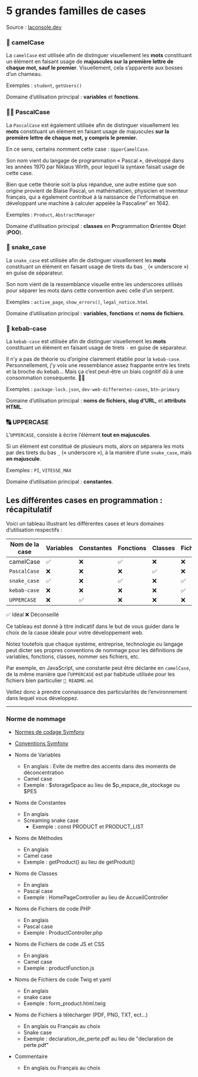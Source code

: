 <h1>5 grandes familles de cases</h1>

Source : [laconsole.dev](https://laconsole.dev/blog/cases-camel-pascal-snake-kebab-upper/)


<h3 id="-camelcase">🐫 camelCase</h3>
<p>La <code>camelCase</code> est utilisée afin de distinguer visuellement les <strong>mots</strong> constituant un élément en faisant usage de <strong>majuscules sur la première lettre de chaque mot, sauf le premier</strong>. Visuellement, cela s’apparente aux bosses d’un chameau.</p>
<p>Exemples : <code>student</code>, <code>getUsers()</code></p>
<aside class="callout"> <i class="callout-icon fa-lg fa-solid fa-lightbulb"></i> <div class="callout-content"> <p>Domaine d’utilisation principal : <strong>variables</strong> et <strong>fonctions</strong>.</p> </div> </aside>

<h3 id="-pascalcase">👨‍🔬 PascalCase</h3>
<p>La <code>PascalCase</code> est également utilisée afin de distinguer visuellement les <strong>mots</strong> constituant un élément en faisant usage de majuscules <strong>sur la première lettre de chaque mot, y compris le premier.</strong></p>
<p>En ce sens, certains nomment cette case : <code>UpperCamelCase</code>.</p>
<p>Son nom vient du langage de programmation « Pascal », développé dans les années 1970 par Niklaus Wirth, pour lequel la syntaxe faisait usage de cette case.</p>
<p>Bien que cette théorie soit la plus répandue, une autre estime que son origine provient de Blaise Pascal, un mathématicien, physicien et inventeur français, qui a également contribué à la naissance de l’informatique en développant une machine à calculer appelée la Pascaline” en 1642.</p>
<p>Exemples : <code>Product</code>, <code>AbstractManager</code></p>
<aside class="callout"> <i class="callout-icon fa-lg fa-solid fa-lightbulb"></i> <div class="callout-content"> <p>Domaine d’utilisation principal : <strong>classes</strong> en <strong>P</strong>rogrammation <strong>O</strong>rientée <strong>O</strong>bjet (<strong>POO</strong>).</p> </div> </aside>

<h3 id="-snake_case">🐍 snake_case</h3>
<p>La <code>snake_case</code> est utilisée afin de distinguer visuellement les <strong>mots</strong> constituant un élément en faisant usage de tirets du bas <code>_</code> (« underscore ») en guise de séparateur.</p>
<p>Son nom vient de la ressemblance visuelle entre les underscores utilisés pour séparer les mots dans cette convention avec celle d’un serpent.</p>
<p>Exemples : <code>active_page</code>, <code>show_errors()</code>, <code>legal_notice.html</code></p>
<aside class="callout"> <i class="callout-icon fa-lg fa-solid fa-lightbulb"></i> <div class="callout-content"> <p>Domaine d’utilisation principal : <strong>variables</strong>, <strong>fonctions</strong> et <strong>noms de fichiers</strong>.</p> </div> </aside>

<h3 id="-kebab-case">🥙 kebab-case</h3>
<p>La <code>kebab-case</code> est utilisée afin de distinguer visuellement les <strong>mots</strong> constituant un élément en faisant usage de tirets <code>-</code> en guise de séparateur.</p>
<p>Il n’y a pas de théorie ou d’origine clairement établie pour la <code>kebab-case</code>. Personnellement, j’y vois une ressemblance assez frappante entre les tirets et la broche du kebab… Mais ça c’est peut-être un biais cognitif dû à une consommation conséquente. 🤷‍♂️</p>
<p>Exemples : <code>package-lock.json</code>, <code>dev-web-differentes-cases</code>, <code>btn-primary</code></p>
<aside class="callout"> <i class="callout-icon fa-lg fa-solid fa-lightbulb"></i> <div class="callout-content"> <p>Domaine d’utilisation principal : <strong>noms de fichiers, slug d’URL,</strong> et <strong>attributs HTML</strong>.</p> </div> </aside>

<h3 id="-uppercase">🔠 UPPERCASE</h3>
<p>L’<code>UPPERCASE</code>, consiste à écrire l’élément <strong>tout en majuscules</strong>.</p>
<p>Si un élément est constitué de plusieurs mots, alors on séparera les mots par des tirets du bas <code>_</code> (« underscore »), à la manière d’une <code>snake_case</code>, mais <strong>en majuscule</strong>.</p>
<p>Exemples : <code>PI</code>, <code>VITESSE_MAX</code></p>
<aside class="callout"> <i class="callout-icon fa-lg fa-solid fa-lightbulb"></i> <div class="callout-content"> Domaine d’utilisation principal : <strong>constantes</strong>. </div> </aside>

<h2 id="les-différentes-cases-en-programmation--récapitulatif">Les différentes cases en programmation : récapitulatif</h2>
<p>Voici un tableau illustrant les différentes cases et leurs domaines d’utilisation respectifs :</p>
<div class="overflow-x-scroll"> <table class="lg:text-lg"> <thead><tr><th>Nom de la case</th><th>Variables</th><th>Constantes</th><th>Fonctions</th><th>Classes</th><th>Fichiers</th><th>Slugs d’URL</th></tr></thead><tbody><tr><td>camelCase</td><td>✅</td><td>❌</td><td>✅</td><td>❌</td><td>❌</td><td>❌</td></tr><tr><td><code>PascalCase</code></td><td>❌</td><td>❌</td><td>❌</td><td>✅</td><td>❌</td><td>❌</td></tr><tr><td><code>snake_case</code></td><td>✅</td><td>❌</td><td>✅</td><td>❌</td><td>✅</td><td>❌</td></tr><tr><td><code>kebab-case</code></td><td>❌</td><td>❌</td><td>❌</td><td>❌</td><td>✅</td><td>✅</td></tr><tr><td><code>UPPERCASE</code></td><td>❌</td><td>✅</td><td>❌</td><td>❌</td><td>❌</td><td>❌</td></tr></tbody> </table> </div>
<p>✅ Idéal ❌ Déconseillé</p>
<p>Ce tableau est donné à titre indicatif dans le but de vous guider dans le choix de la casse idéale pour votre développement web.</p>
<p>Notez toutefois que chaque système, entreprise, technologie ou langage peut dicter ses propres conventions de nommage pour les définitions de variables, fonctions, classes, nommer ses fichiers, etc.</p>
<p>Par exemple, en JavaScript, une constante peut être déclarée en <code>camelCase</code>, de la même manière que l’<code>UPPERCASE</code> est par habitude utilisée pour les fichiers bien particulier <code>📄 README.md</code>.</p>
<p>Veillez donc à prendre connaissance des particularités de l’environnement dans lequel vous développez.</p> </div> 

--- 

### Norme de nommage

- [Normes de codage Symfony](https://symfony.com/doc/current/contributing/code/standards.html)
- [Conventions Symfony](https://symfony.com/doc/current/contributing/code/conventions.html)

- Noms de Variables
	- En anglais : Evite de mettre des accents dans des moments de déconcentration
	- Camel case
	- Exemple : $storageSpace au lieu de $p_espace_de_stockage ou $PES

- Noms de Constantes
	- En anglais 
	- Screaming snake case
        - Exemple : const PRODUCT et PRODUCT_LIST

- Noms de Méthodes
	- En anglais
	- Camel case
	- Exemple : getProduct() au lieu de getProduit() 

- Noms de Classes
	- En anglais
	- Pascal case
	- Exemple : HomePageController au lieu de AccueilController 

- Noms de Fichiers de code PHP
	- En anglais
	- Pascal case
	- Exemple : ProductController.php 

- Noms de Fichiers de code JS et CSS
	- En anglais
	- Camel case
	- Exemple : productFunction.js

- Noms de Fichiers de code Twig et yaml
	- En anglais
	- snake case
	- Exemple : form_product.html.twig

- Noms de Fichiers à télécharger (PDF, PNG, TXT, ect...)
	- En anglais ou Français au choix
	- Snake case
	- Exemple : declaration_de_perte.pdf au lieu de "declaration de perte.pdf"

- Commentaire
	- En anglais ou Français au choix